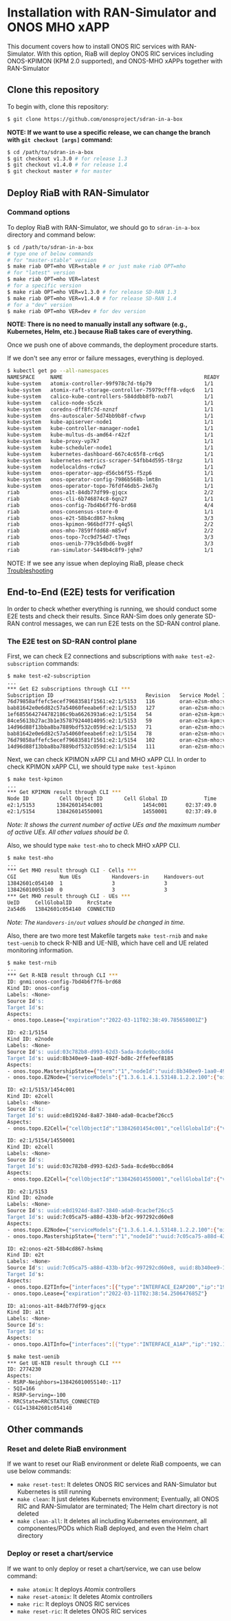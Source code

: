 <!--
SPDX-FileCopyrightText: 2019-present Open Networking Foundation <info@opennetworking.org>

SPDX-License-Identifier: Apache-2.0
-->

# Installation with RAN-Simulator and ONOS MHO xAPP
This document covers how to install ONOS RIC services with RAN-Simulator.
With this option, RiaB will deploy ONOS RIC services including ONOS-KPIMON (KPM 2.0 supported), and ONOS-MHO xAPPs together with RAN-Simulator

## Clone this repository
To begin with, clone this repository:
```bash
$ git clone https://github.com/onosproject/sdran-in-a-box
```
**NOTE: If we want to use a specific release, we can change the branch with `git checkout [args]` command:**
```bash
$ cd /path/to/sdran-in-a-box
$ git checkout v1.3.0 # for release 1.3
$ git checkout v1.4.0 # for release 1.4
$ git checkout master # for master
```

## Deploy RiaB with RAN-Simulator
### Command options
To deploy RiaB with RAN-Simulator, we should go to `sdran-in-a-box` directory and command below:
```bash
$ cd /path/to/sdran-in-a-box
# type one of below commands
# for "master-stable" version
$ make riab OPT=mho VER=stable # or just make riab OPT=mho
# for "latest" version
$ make riab OPT=mho VER=latest
# for a specific version
$ make riab OPT=mho VER=v1.3.0 # for release SD-RAN 1.3
$ make riab OPT=mho VER=v1.4.0 # for release SD-RAN 1.4
# for a "dev" version
$ make riab OPT=mho VER=dev # for dev version
```
**NOTE: There is no need to manually install any software (e.g., Kubernetes, Helm, etc.) because RiaB takes care of everything.**

Once we push one of above commands, the deployment procedure starts.

If we don't see any error or failure messages, everything is deployed.
```bash
$ kubectl get po --all-namespaces
NAMESPACE     NAME                                              READY   STATUS    RESTARTS   AGE
kube-system   atomix-controller-99f978c7d-t6p79                 1/1     Running   0          3m13s
kube-system   atomix-raft-storage-controller-75979cfff8-vdqc6   1/1     Running   0          2m52s
kube-system   calico-kube-controllers-584ddbb8fb-nxb7l          1/1     Running   0          4h6m
kube-system   calico-node-s5czk                                 1/1     Running   1          4h6m
kube-system   coredns-dff8fc7d-nznzf                            1/1     Running   0          4h6m
kube-system   dns-autoscaler-5d74bb9b8f-cfwvp                   1/1     Running   0          4h6m
kube-system   kube-apiserver-node1                              1/1     Running   0          4h7m
kube-system   kube-controller-manager-node1                     1/1     Running   0          4h7m
kube-system   kube-multus-ds-amd64-r42zf                        1/1     Running   0          4h6m
kube-system   kube-proxy-vp7k7                                  1/1     Running   1          4h7m
kube-system   kube-scheduler-node1                              1/1     Running   0          4h7m
kube-system   kubernetes-dashboard-667c4c65f8-cr6q5             1/1     Running   0          4h6m
kube-system   kubernetes-metrics-scraper-54fbb4d595-t8rgz       1/1     Running   0          4h6m
kube-system   nodelocaldns-rc6w7                                1/1     Running   0          4h6m
kube-system   onos-operator-app-d56cb6f55-f5zp6                 1/1     Running   0          2m37s
kube-system   onos-operator-config-7986b568b-lmt8n              1/1     Running   0          2m37s
kube-system   onos-operator-topo-76fdf46db5-2k67g               1/1     Running   0          2m39s
riab          onos-a1t-84db77df99-gjqcx                         2/2     Running   0          2m5s
riab          onos-cli-6b746874c8-6qn27                         1/1     Running   0          2m5s
riab          onos-config-7bd4b6f7f6-brd68                      4/4     Running   0          2m5s
riab          onos-consensus-store-0                            1/1     Running   0          2m4s
riab          onos-e2t-58b4cd867-hskmq                          3/3     Running   0          2m5s
riab          onos-kpimon-966bdf77f-q4q5l                       2/2     Running   0          2m5s
riab          onos-mho-7859ffdd68-m85vf                         2/2     Running   0          2m5s
riab          onos-topo-7cc9d754d7-t7mqs                        3/3     Running   0          2m5s
riab          onos-uenib-779cb5dbd6-bvg8f                       3/3     Running   0          2m5s
riab          ran-simulator-5449b4c8f9-jqhm7                    1/1     Running   0          2m5s
```

NOTE: If we see any issue when deploying RiaB, please check [Troubleshooting](./troubleshooting.md)

## End-to-End (E2E) tests for verification
In order to check whether everything is running, we should conduct some E2E tests and check their results.
Since RAN-Sim does only generate SD-RAN control messages, we can run E2E tests on the SD-RAN control plane.

### The E2E test on SD-RAN control plane
First, we can check E2 connections and subscriptions with `make test-e2-subscription` commands:
```bash
$ make test-e2-subscription
...
*** Get E2 subscriptions through CLI ***
Subscription ID                              Revision   Service Model ID      E2 NodeID   Encoding   Phase               State
76d79858affefc5ecef79683581f1561:e2:1/5153   116        oran-e2sm-mho:v2   e2:1/5153   ASN1_PER   SUBSCRIPTION_OPEN   SUBSCRIPTION_COMPLETE
bab81642e0e6d82c57a54060feeabe6f:e2:1/5153   127        oran-e2sm-mho:v2   e2:1/5153   ASN1_PER   SUBSCRIPTION_OPEN   SUBSCRIPTION_COMPLETE
1ef6855642744782186c9ba6626393a6:e2:1/5154   54         oran-e2sm-kpm:v2   e2:1/5154   ASN1_PER   SUBSCRIPTION_OPEN   SUBSCRIPTION_COMPLETE
84ce5613b27ac3b1e357879244014095:e2:1/5153   59         oran-e2sm-kpm:v2   e2:1/5153   ASN1_PER   SUBSCRIPTION_OPEN   SUBSCRIPTION_COMPLETE
14d96d88f13bba8ba7889bdf532c059d:e2:1/5153   71         oran-e2sm-mho:v2   e2:1/5153   ASN1_PER   SUBSCRIPTION_OPEN   SUBSCRIPTION_COMPLETE
bab81642e0e6d82c57a54060feeabe6f:e2:1/5154   78         oran-e2sm-mho:v2   e2:1/5154   ASN1_PER   SUBSCRIPTION_OPEN   SUBSCRIPTION_COMPLETE
76d79858affefc5ecef79683581f1561:e2:1/5154   102        oran-e2sm-mho:v2   e2:1/5154   ASN1_PER   SUBSCRIPTION_OPEN   SUBSCRIPTION_COMPLETE
14d96d88f13bba8ba7889bdf532c059d:e2:1/5154   111        oran-e2sm-mho:v2   e2:1/5154   ASN1_PER   SUBSCRIPTION_OPEN   SUBSCRIPTION_COMPLETE
```

Next, we can check KPIMON xAPP CLI and MHO xAPP CLI.
In order to check KPIMON xAPP CLI, we should type `make test-kpimon`
```bash
$ make test-kpimon
...
*** Get KPIMON result through CLI ***
Node ID          Cell Object ID       Cell Global ID            Time    RRC.Conn.Avg    RRC.Conn.Max    RRC.ConnEstabAtt.Sum    RRC.ConnEstabSucc.Sum    RRC.ConnReEstabAtt.HOFail    RRC.ConnReEstabAtt.Other    RRC.ConnReEstabAtt.Sum    RRC.ConnReEstabAtt.reconfigFail
e2:1/5153       13842601454c001             1454c001      02:37:49.0               0               1                       0                        0                            0                           0                         0                                  0
e2:1/5154       138426014550001             14550001      02:37:49.0               1               1                       0                        0                            0                           0                         0                                  0
```

*Note: It shows the current number of active UEs and the maximum number of active UEs. All other values should be 0.*

Also, we should type `make test-mho` to check MHO xAPP CLI.
```bash
$ make test-mho
...
*** Get MHO result through CLI - Cells ***
CGI              Num UEs          Handovers-in     Handovers-out
13842601c054140  1                3                3
138426010055140  0                3                3
*** Get MHO result through CLI - UEs ***
UeID     CellGlobalID     RrcState
2a54d6   13842601c054140  CONNECTED
```

*Note: The `Handovers-in/out` values should be changed in time.*

Also, there are two more test Makefile targets `make test-rnib` and `make test-uenib` to check R-NIB and UE-NIB, which have cell and UE related monitoring information.
```bash
$ make test-rnib
...
*** Get R-NIB result through CLI ***
ID: gnmi:onos-config-7bd4b6f7f6-brd68
Kind ID: onos-config
Labels: <None>
Source Id's:
Target Id's:
Aspects:
- onos.topo.Lease={"expiration":"2022-03-11T02:38:49.785658001Z"}

ID: e2:1/5154
Kind ID: e2node
Labels: <None>
Source Id's: uuid:03c782b8-d993-62d3-5ada-8cde9bcc8d64
Target Id's: uuid:8b340ee9-1aa0-492f-bd8c-2ffefeef8185
Aspects:
- onos.topo.MastershipState={"term":"1","nodeId":"uuid:8b340ee9-1aa0-492f-bd8c-2ffefeef8185"}
- onos.topo.E2Node={"serviceModels":{"1.3.6.1.4.1.53148.1.2.2.100":{"oid":"1.3.6.1.4.1.53148.1.2.2.100","name":"ORAN-E2SM-RC-PRE","ranFunctions":[{"@type":"type.googleapis.com/onos.topo.RCRanFunction","reportStyles":[{"name":"PCI and NRT update for eNB","type":1}]}],"ranFunctionIDs":[3]},"1.3.6.1.4.1.53148.1.2.2.101":{"oid":"1.3.6.1.4.1.53148.1.2.2.101","name":"ORAN-E2SM-MHO","ranFunctions":[{"@type":"type.googleapis.com/onos.topo.MHORanFunction","reportStyles":[{"name":"PCI and NRT update for eNB","type":1}]}],"ranFunctionIDs":[5]},"1.3.6.1.4.1.53148.1.2.2.2":{"oid":"1.3.6.1.4.1.53148.1.2.2.2","name":"ORAN-E2SM-KPM","ranFunctions":[{"@type":"type.googleapis.com/onos.topo.KPMRanFunction","reportStyles":[{"name":"Periodic Report","type":1,"measurements":[{"id":"value:1","name":"RRC.ConnEstabAtt.Sum"},{"id":"value:2","name":"RRC.ConnEstabSucc.Sum"},{"id":"value:3","name":"RRC.ConnReEstabAtt.Sum"},{"id":"value:4","name":"RRC.ConnReEstabAtt.reconfigFail"},{"id":"value:5","name":"RRC.ConnReEstabAtt.HOFail"},{"id":"value:6","name":"RRC.ConnReEstabAtt.Other"},{"id":"value:7","name":"RRC.Conn.Avg"},{"id":"value:8","name":"RRC.Conn.Max"}]}]}],"ranFunctionIDs":[4]}}}

ID: e2:1/5153/1454c001
Kind ID: e2cell
Labels: <None>
Source Id's:
Target Id's: uuid:e8d1924d-8a87-3840-ada0-0cacbef26cc5
Aspects:
- onos.topo.E2Cell={"cellObjectId":"13842601454c001","cellGlobalId":{"value":"1454c001"},"kpiReports":{"RRC.Conn.Avg":0,"RRC.Conn.Max":1,"RRC.ConnEstabAtt.Sum":0,"RRC.ConnEstabSucc.Sum":0,"RRC.ConnReEstabAtt.HOFail":0,"RRC.ConnReEstabAtt.Other":0,"RRC.ConnReEstabAtt.Sum":0,"RRC.ConnReEstabAtt.reconfigFail":0}}

ID: e2:1/5154/14550001
Kind ID: e2cell
Labels: <None>
Source Id's:
Target Id's: uuid:03c782b8-d993-62d3-5ada-8cde9bcc8d64
Aspects:
- onos.topo.E2Cell={"cellObjectId":"138426014550001","cellGlobalId":{"value":"14550001"},"kpiReports":{"RRC.Conn.Avg":1,"RRC.Conn.Max":1,"RRC.ConnEstabAtt.Sum":0,"RRC.ConnEstabSucc.Sum":0,"RRC.ConnReEstabAtt.HOFail":0,"RRC.ConnReEstabAtt.Other":0,"RRC.ConnReEstabAtt.Sum":0,"RRC.ConnReEstabAtt.reconfigFail":0}}

ID: e2:1/5153
Kind ID: e2node
Labels: <None>
Source Id's: uuid:e8d1924d-8a87-3840-ada0-0cacbef26cc5
Target Id's: uuid:7c05ca75-a88d-433b-bf2c-997292cd60e8
Aspects:
- onos.topo.E2Node={"serviceModels":{"1.3.6.1.4.1.53148.1.2.2.100":{"oid":"1.3.6.1.4.1.53148.1.2.2.100","name":"ORAN-E2SM-RC-PRE","ranFunctions":[{"@type":"type.googleapis.com/onos.topo.RCRanFunction","reportStyles":[{"name":"PCI and NRT update for eNB","type":1}]}],"ranFunctionIDs":[3]},"1.3.6.1.4.1.53148.1.2.2.101":{"oid":"1.3.6.1.4.1.53148.1.2.2.101","name":"ORAN-E2SM-MHO","ranFunctions":[{"@type":"type.googleapis.com/onos.topo.MHORanFunction","reportStyles":[{"name":"PCI and NRT update for eNB","type":1}]}],"ranFunctionIDs":[5]},"1.3.6.1.4.1.53148.1.2.2.2":{"oid":"1.3.6.1.4.1.53148.1.2.2.2","name":"ORAN-E2SM-KPM","ranFunctions":[{"@type":"type.googleapis.com/onos.topo.KPMRanFunction","reportStyles":[{"name":"Periodic Report","type":1,"measurements":[{"id":"value:1","name":"RRC.ConnEstabAtt.Sum"},{"id":"value:2","name":"RRC.ConnEstabSucc.Sum"},{"id":"value:3","name":"RRC.ConnReEstabAtt.Sum"},{"id":"value:4","name":"RRC.ConnReEstabAtt.reconfigFail"},{"id":"value:5","name":"RRC.ConnReEstabAtt.HOFail"},{"id":"value:6","name":"RRC.ConnReEstabAtt.Other"},{"id":"value:7","name":"RRC.Conn.Avg"},{"id":"value:8","name":"RRC.Conn.Max"}]}]}],"ranFunctionIDs":[4]}}}
- onos.topo.MastershipState={"term":"1","nodeId":"uuid:7c05ca75-a88d-433b-bf2c-997292cd60e8"}

ID: e2:onos-e2t-58b4cd867-hskmq
Kind ID: e2t
Labels: <None>
Source Id's: uuid:7c05ca75-a88d-433b-bf2c-997292cd60e8, uuid:8b340ee9-1aa0-492f-bd8c-2ffefeef8185
Target Id's:
Aspects:
- onos.topo.E2TInfo={"interfaces":[{"type":"INTERFACE_E2AP200","ip":"192.168.84.87","port":36421},{"type":"INTERFACE_E2T","ip":"192.168.84.87","port":5150}]}
- onos.topo.Lease={"expiration":"2022-03-11T02:38:54.250647685Z"}

ID: a1:onos-a1t-84db77df99-gjqcx
Kind ID: a1t
Labels: <None>
Source Id's:
Target Id's:
Aspects:
- onos.topo.A1TInfo={"interfaces":[{"type":"INTERFACE_A1AP","ip":"192.168.84.79","port":9639}]}

$ make test-uenib
*** Get UE-NIB result through CLI ***
ID: 2774230
Aspects:
- RSRP-Neighbors=138426010055140:-117
- 5QI=166
- RSRP-Serving=-100
- RRCState=RRCSTATUS_CONNECTED
- CGI=13842601c054140
```

## Other commands
### Reset and delete RiaB environment
If we want to reset our RiaB environment or delete RiaB compoents, we can use below commands:
* `make reset-test`: It deletes ONOS RIC services and RAN-Simulator but Kubernetes is still running
* `make clean`: It just deletes Kubernets environment; Eventually, all ONOS RIC and RAN-Simulator are terminated; The Helm chart directory is not deleted
* `make clean-all`: It deletes all including Kubernetes environment, all componentes/PODs which RiaB deployed, and even the Helm chart directory

### Deploy or reset a chart/service
If we want to only deploy or reset a chart/service, we can use below command:
* `make atomix`: It deploys Atomix controllers
* `make reset-atomix`: It deletes Atomix controllers
* `make ric`: It deploys ONOS RIC services
* `make reset-ric`: It deletes ONOS RIC services
